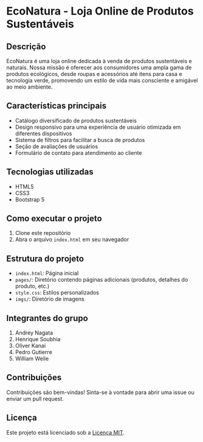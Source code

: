 # EcoNatura - Loja Online de Produtos Sustentáveis

## Descrição

EcoNatura é uma loja online dedicada à venda de produtos sustentáveis e naturais. Nossa missão é oferecer aos consumidores uma ampla gama de produtos ecológicos, desde roupas e acessórios até itens para casa e tecnologia verde, promovendo um estilo de vida mais consciente e amigável ao meio ambiente.

## Características principais

- Catálogo diversificado de produtos sustentáveis
- Design responsivo para uma experiência de usuário otimizada em diferentes dispositivos
- Sistema de filtros para facilitar a busca de produtos
- Seção de avaliações de usuários
- Formulário de contato para atendimento ao cliente

## Tecnologias utilizadas

- HTML5
- CSS3
- Bootstrap 5

## Como executar o projeto

1. Clone este repositório
2. Abra o arquivo `index.html` em seu navegador

## Estrutura do projeto

- `index.html`: Página inicial
- `pages/`: Diretório contendo páginas adicionais (produtos, detalhes do produto, etc.)
- `style.css`: Estilos personalizados
- `imgs/`: Diretório de imagens

## Integrantes do grupo

1. Andrey Nagata
2. Henrique Soubhia
3. Oliver Kanai
4. Pedro Gutierre
5. William Weile

## Contribuições

Contribuições são bem-vindas! Sinta-se à vontade para abrir uma issue ou enviar um pull request.

## Licença

Este projeto está licenciado sob a [Licença MIT](LICENSE).
